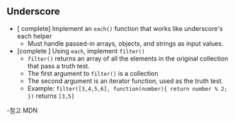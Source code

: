 ## Underscore
  * [ complete] Implement an `each()` function that works like underscore's each helper
    * Must handle passed-in arrays, objects, and strings as input values.
  * [complete ] Using `each`, implement `filter()`
    * `filter()` returns an array of all the elements in the original collection that pass a truth test.
    * The first argument to `filter()` is a collection
    * The second argument is an iterator function, used as the truth test.
    * Example: `filter([3,4,5,6], function(number){ return number % 2; })` returns `[3,5]`


-참고
 MDN